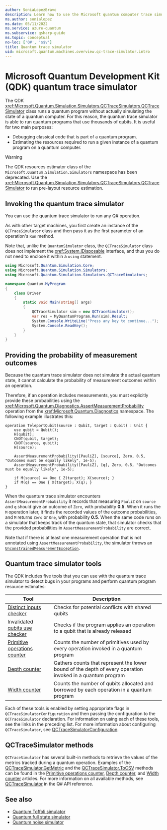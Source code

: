 ```yaml
---
author: SoniaLopezBravo
description: Learn how to use the Microsoft quantum computer trace simulator to debug classical code and to estimate resource requirements of a Q# program.
ms.author: sonialopez
ms.date: 05/11/2022
ms.service: azure-quantum
ms.subservice: qsharp-guide
ms.topic: conceptual
no-loc: ['Q#', '$$v']
title: Quantum trace simulator
uid: microsoft.quantum.machines.overview.qc-trace-simulator.intro
---
```


# Microsoft Quantum Development Kit (QDK) quantum trace simulator

The QDK <xref:Microsoft.Quantum.Simulation.Simulators.QCTraceSimulators.QCTraceSimulator> class runs a quantum program without actually simulating the state of a quantum computer. For this reason, the quantum trace simulator is able to run quantum programs that use thousands of qubits.  It is useful for two main purposes: 

* Debugging classical code that is part of a quantum program. 
* Estimating the resources required to run a given instance of a quantum program on a quantum computer. 

> [!WARNING]
> The QDK resources estimator class of the `Microsoft.Quantum.Simulation.Simulators` namespace has been deprecated. Use the <xref:Microsoft.Quantum.Simulation.Simulators.QCTraceSimulators.QCTraceSimulator> to run pre-layout resource estimation.

## Invoking the quantum trace simulator

You can use the quantum trace simulator to run any Q# operation.

As with other target machines, you first create an instance of the `QCTraceSimulator` class and then pass it as the first parameter of an operation's `Run` method.

Note that, unlike the `QuantumSimulator` class, the `QCTraceSimulator` class does not implement the <xref:System.IDisposable> interface, and thus you do not need to enclose it within a `using` statement.

```csharp
using Microsoft.Quantum.Simulation.Core;
using Microsoft.Quantum.Simulation.Simulators;
using Microsoft.Quantum.Simulation.Simulators.QCTraceSimulators;

namespace Quantum.MyProgram
{
    class Driver
    {
        static void Main(string[] args)
        {
            QCTraceSimulator sim = new QCTraceSimulator();
            var res = MyQuantumProgram.Run(sim).Result;
            System.Console.WriteLine("Press any key to continue...");
            System.Console.ReadKey();
        }
    }
}
```

## Providing the probability of measurement outcomes

Because the quantum trace simulator does not simulate the actual quantum state, it cannot calculate the probability of measurement outcomes within an operation. 

Therefore, if an operation includes measurements, you must explicitly provide these probabilities using the <xref:Microsoft.Quantum.Diagnostics.AssertMeasurementProbability> operation from the <xref:Microsoft.Quantum.Diagnostics> namespace. The following example illustrates this:

```qsharp
operation TeleportQubit(source : Qubit, target : Qubit) : Unit {
    use qubit = Qubit();
    H(qubit);
    CNOT(qubit, target);
    CNOT(source, qubit);
    H(source);

    AssertMeasurementProbability([PauliZ], [source], Zero, 0.5, "Outcomes must be equally likely", 1e-5);
    AssertMeasurementProbability([PauliZ], [q], Zero, 0.5, "Outcomes must be equally likely", 1e-5);

    if M(source) == One { Z(target); X(source); }
    if M(q) == One { X(target); X(q); }
}
```

When the quantum trace simulator encounters `AssertMeasurementProbability` it records that measuring `PauliZ` on `source` and `q` should give an outcome of `Zero`, with probability **0.5**. When it runs the `M` operation later, it finds the recorded values of the outcome probabilities, and `M` returns `Zero` or `One`, with probability **0.5**. When the same code runs on a simulator that keeps track of the quantum state, that simulator checks that the provided probabilities in `AssertMeasurementProbability` are correct.

Note that if there is at least one measurement operation that is not annotated using `AssertMeasurementProbability`, the simulator throws an [`UnconstrainedMeasurementException`](/dotnet/api/microsoft.quantum.simulation.qctracesimulatorruntime.unconstrainedmeasurementexception).

## Quantum trace simulator tools

The QDK includes five tools that you can use with the quantum trace simulator to detect bugs in your programs and perform quantum program resource estimates: 

|Tool | Description |
|-----| -----|
|[Distinct inputs checker](xref:microsoft.quantum.machines.overview.qc-trace-simulator.distinct-inputs) |Checks for potential conflicts with shared qubits |
|[Invalidated qubits use checker](xref:microsoft.quantum.machines.overview.qc-trace-simulator.invalidated-qubits)  |Checks if the program applies an operation to a qubit that is already released |
|[Primitive operations counter](xref:microsoft.quantum.machines.overview.qc-trace-simulator.primitive-counter)  | Counts the number of primitives used by every operation invoked in a quantum program  |
|[Depth counter](xref:microsoft.quantum.machines.overview.qc-trace-simulator.depth-counter)  |Gathers counts that represent the lower bound of the depth of every operation invoked in a quantum program   |
|[Width counter](xref:microsoft.quantum.machines.overview.qc-trace-simulator.width-counter)  |Counts the number of qubits allocated and borrowed by each operation in a quantum program |

Each of these tools is enabled by setting appropriate flags in `QCTraceSimulatorConfiguration` and then passing the configuration to the `QCTraceSimulator` declaration. For information on using each of these tools, see the links in the preceding list. For more information about configuring `QCTraceSimulator`, see [QCTraceSimulatorConfiguration](xref:Microsoft.Quantum.Simulation.Simulators.QCTraceSimulators.QCTraceSimulatorConfiguration).

## QCTraceSimulator methods

`QCTraceSimulator` has several built-in methods to retrieve the values of the metrics tracked during a quantum operation. Examples of the [QCTraceSimulator.GetMetric](/dotnet/api/microsoft.quantum.simulation.simulators.qctracesimulators.qctracesimulator.getmetric) and the [QCTraceSimulator.ToCSV](/dotnet/api/microsoft.quantum.simulation.simulators.qctracesimulators.qctracesimulator.tocsv) methods can be found in the [Primitive operations counter](xref:microsoft.quantum.machines.overview.qc-trace-simulator.primitive-counter), [Depth counter](xref:microsoft.quantum.machines.overview.qc-trace-simulator.depth-counter), and [Width counter](xref:microsoft.quantum.machines.overview.qc-trace-simulator.width-counter) articles. For more information on all available methods, see [QCTraceSimulator](xref:Microsoft.Quantum.Simulation.Simulators.QCTraceSimulators.QCTraceSimulator) in the Q# API reference.  

## See also

- [Quantum Toffoli simulator](xref:microsoft.quantum.machines.overview.toffoli-simulator)
- [Quantum full state simulator](xref:microsoft.quantum.machines.overview.full-state-simulator)
- [Quantum noise simulator](xref:microsoft.quantum.machines.overview.noise-simulator)
